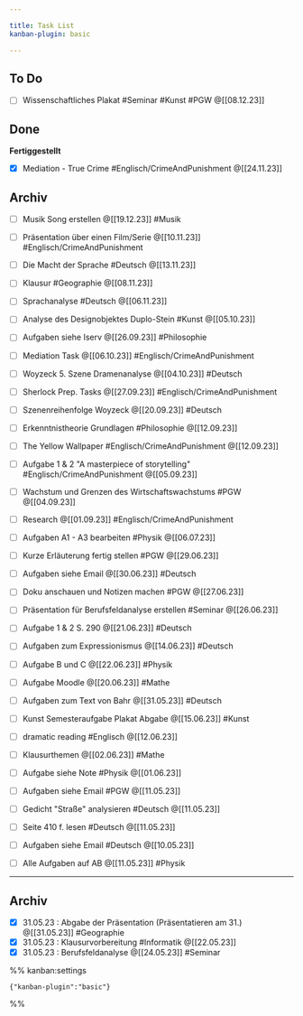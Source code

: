 ```yaml
---

title: Task List
kanban-plugin: basic

---
```


## To Do

- [ ] Wissenschaftliches Plakat #Seminar #Kunst #PGW @[[08.12.23]]


## Done

**Fertiggestellt**
- [x] Mediation - True Crime #Englisch/CrimeAndPunishment @[[24.11.23]]


## Archiv

- [ ] Musik Song erstellen @[[19.12.23]] #Musik
- [ ] Präsentation über einen Film/Serie @[[10.11.23]] #Englisch/CrimeAndPunishment
- [ ] Die Macht der Sprache #Deutsch @[[13.11.23]]
- [ ] Klausur #Geographie @[[08.11.23]]
- [ ] Sprachanalyse #Deutsch @[[06.11.23]]
- [ ] Analyse des Designobjektes Duplo-Stein #Kunst @[[05.10.23]]
- [ ] Aufgaben siehe Iserv @[[26.09.23]] #Philosophie
- [ ] Mediation Task @[[06.10.23]] #Englisch/CrimeAndPunishment
- [ ] Woyzeck 5. Szene Dramenanalyse @[[04.10.23]] #Deutsch
- [ ] Sherlock Prep. Tasks @[[27.09.23]] #Englisch/CrimeAndPunishment
- [ ] Szenenreihenfolge Woyzeck @[[20.09.23]] #Deutsch
- [ ] Erkenntnistheorie Grundlagen #Philosophie @[[12.09.23]]
- [ ] The Yellow Wallpaper #Englisch/CrimeAndPunishment @[[12.09.23]]
- [ ] Aufgabe 1 & 2 "A masterpiece of storytelling" #Englisch/CrimeAndPunishment @[[05.09.23]]
- [ ] Wachstum und Grenzen des Wirtschaftswachstums #PGW @[[04.09.23]]
- [ ] Research @[[01.09.23]] #Englisch/CrimeAndPunishment
- [ ] Aufgaben A1 - A3 bearbeiten #Physik @[[06.07.23]]
- [ ] Kurze Erläuterung fertig stellen #PGW @[[29.06.23]]
- [ ] Aufgaben siehe Email @[[30.06.23]] #Deutsch
- [ ] Doku anschauen und Notizen machen #PGW @[[27.06.23]]
- [ ] Präsentation für Berufsfeldanalyse erstellen #Seminar @[[26.06.23]]
- [ ] Aufgabe 1 & 2 S. 290 @[[21.06.23]] #Deutsch
- [ ] Aufgaben zum Expressionismus @[[14.06.23]] #Deutsch
- [ ] Aufgabe B und C @[[22.06.23]] #Physik
- [ ] Aufgabe Moodle @[[20.06.23]] #Mathe
- [ ] Aufgaben zum Text von Bahr @[[31.05.23]] #Deutsch
- [ ] Kunst Semesteraufgabe Plakat Abgabe @[[15.06.23]] #Kunst
- [ ] dramatic reading #Englisch @[[12.06.23]]
- [ ] Klausurthemen @[[02.06.23]] #Mathe
- [ ] Aufgabe siehe Note #Physik @[[01.06.23]]
- [ ] Aufgaben siehe Email #PGW @[[11.05.23]]
- [ ] Gedicht "Straße" analysieren #Deutsch @[[11.05.23]]
- [ ] Seite 410 f. lesen #Deutsch @[[11.05.23]]
- [ ] Aufgaben siehe Email #Deutsch @[[10.05.23]]
- [ ] Alle Aufgaben auf AB @[[11.05.23]] #Physik


***

## Archiv

- [x] 31.05.23 : Abgabe der Präsentation (Präsentatieren am 31.) @[[31.05.23]] #Geographie
- [x] 31.05.23 : Klausurvorbereitung #Informatik @[[22.05.23]]
- [x] 31.05.23 : Berufsfeldanalyse @[[24.05.23]] #Seminar

%% kanban:settings
```
{"kanban-plugin":"basic"}
```
%%